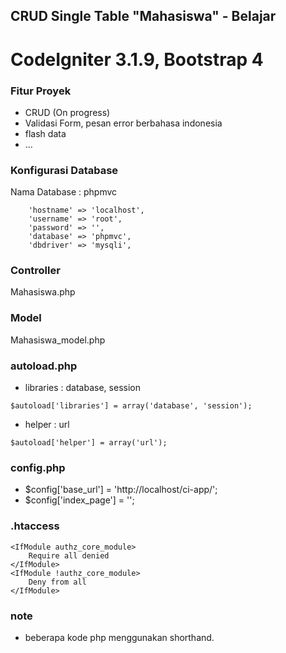 ## CRUD Single Table "Mahasiswa" - Belajar

# CodeIgniter 3.1.9, Bootstrap 4

### Fitur Proyek
* CRUD (On progress)
* Validasi Form, pesan error berbahasa indonesia
* flash data
* ...

### Konfigurasi Database
Nama Database : phpmvc
```
	'hostname' => 'localhost',
	'username' => 'root',
	'password' => '',
	'database' => 'phpmvc',
	'dbdriver' => 'mysqli',
```

### Controller
Mahasiswa.php

### Model
Mahasiswa_model.php

### autoload.php
* libraries : database, session
```
$autoload['libraries'] = array('database', 'session');
```
* helper : url
```
$autoload['helper'] = array('url');
```

### config.php
* $config['base_url'] = 'http://localhost/ci-app/';
* $config['index_page'] = ''; 

### .htaccess
```
<IfModule authz_core_module>
    Require all denied
</IfModule>
<IfModule !authz_core_module>
    Deny from all
</IfModule>
```

### note
* beberapa kode php menggunakan shorthand.
